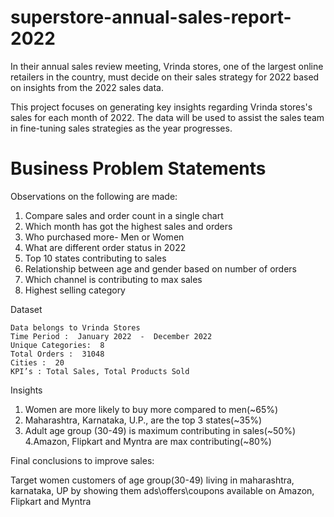 # superstore-annual-sales-report-2022
In their annual sales review meeting, Vrinda stores, one of the largest online retailers in the country, must decide on their sales strategy for 2022 based on insights from the 2022 sales data.

This project focuses on generating key insights regarding Vrinda stores's sales for each month of 2022. The data will be used to assist the sales team in fine-tuning sales strategies as the year progresses.
# Business Problem Statements

Observations on the following are made:
1. Compare sales and order count in a single chart
2. Which month has got the highest sales and orders
3. Who purchased more- Men or Women
4. What are different order status in 2022
5. Top 10 states contributing to sales
6. Relationship between age and gender based on number of orders
7. Which channel is contributing to max sales
8. Highest selling category

Dataset

    Data belongs to Vrinda Stores
    Time Period :  January 2022  -  December 2022
    Unique Categories:  8
    Total Orders :  31048
    Cities :  20
    KPI’s : Total Sales, Total Products Sold

Insights
  1. Women are more likely to buy more compared to men(~65%)
  2. Maharashtra, Karnataka, U.P., are the top 3 states(~35%)
  3. Adult age group (30-49) is maximum contributing in sales(~50%)
  4.Amazon, Flipkart and Myntra are max contributing(~80%)
  
Final conclusions to improve sales:

Target women customers of age group(30-49) living in maharashtra, karnataka, UP by showing them ads\offers\coupons available on Amazon, Flipkart and Myntra

